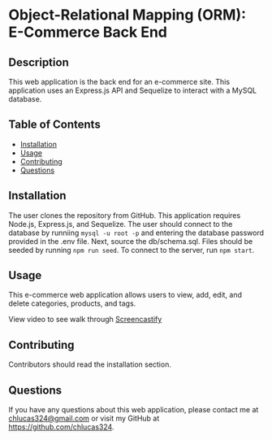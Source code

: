 # Object-Relational Mapping (ORM): E-Commerce Back End

## Description 
This web application is the back end for an e-commerce site.  This application uses an Express.js API and Sequelize to interact with a MySQL database.  

## Table of Contents
* [Installation](#installation)
* [Usage](#usage)
* [Contributing](#contributing)
* [Questions](#questions)

## Installation
The user clones the repository from GitHub.  This application requires Node.js, Express.js, and Sequelize.  The user should connect to the database by runniing `mysql -u root -p` and entering the database password provided in the .env file.  Next, source the db/schema.sql.  Files should be seeded by running `npm run seed`.  To connect to the server, run `npm start`.

## Usage
This e-commerce web application allows users to view, add, edit, and delete categories, products, and tags.

View video to see walk through [Screencastify](https://drive.google.com/file/d/1jWV7y0HHRGmMg4n4Ya6DwH3RG5KfRqhO/view)

## Contributing
Contributors should read the installation section. 

## Questions
If you have any questions about this web application, please contact me at chlucas324@gmail.com or visit my GitHub at https://github.com/chlucas324.
